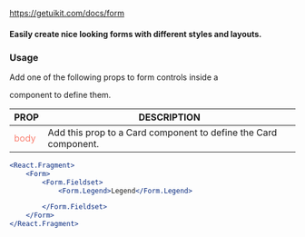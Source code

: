 https://getuikit.com/docs/form

#### Easily create nice looking forms with different styles and layouts.

### Usage
Add one of the following props to form controls inside a <Form> component to define them.

| PROP  | DESCRIPTION |
| ----- | ----------- |
| <span style="color:salmon">body</span>  | Add this prop to a Card component to define the Card component. |

```jsx
<React.Fragment>
    <Form>
        <Form.Fieldset>
            <Form.Legend>Legend</Form.Legend>

        </Form.Fieldset>
    </Form>
</React.Fragment>
```
